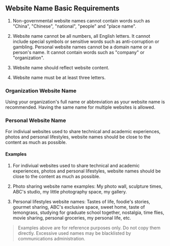 ﻿## Website Name Basic Requirements

1. Non-governmental website names cannot contain words such as "China", "Chinese", "national", "people" and "place name".

2. Website name cannot be all numbers, all English letters. It cannot include special symbols or sensitive words such as anti-corruption or gambling. Personal website names cannot be a domain name or a person's name. It cannot contain words such as "company" or "organization".

3. Website name should reflect website content.

4. Website name must be at least three letters.

### Organization Website Name

Using your organization's full name or abbreviation as your website name is recommended. Having the same name for multiple websites is allowed.

### Personal Website Name

For indiviual websites used to share technical and academic experiences, photos and personal lifestyles, website names should be close to the content as much as possible.

#### Examples

1. For indiviual websites used to share technical and academic experiences, photos and personal lifestyles, website names should be close to the content as much as possible.

2. Photo sharing website name examples: My photo wall, sculpture times, ABC's studio, my little photography space, my gallery.

3. Personal lifestyles website names: Tastes of life, foodie's stories, gourmet sharing,  ABC's exclusive space, sweet home, taste of lemongrass, studying for graduate school together, nostalgia, time flies,  movie sharing, personal groceries, my personal life, etc.

>Examples above are for reference purposes only. Do not copy them directly. Excessive used names may be blacklisted by communications administration.
